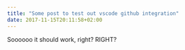 ```yaml
---
title: "Some post to test out vscode github integration"
date: 2017-11-15T20:11:58+02:00
---
```


Soooooo it should work, right? RIGHT?